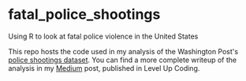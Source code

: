 # fatal_police_shootings
Using R to look at fatal police violence in the United States 

This repo hosts the code used in my analysis of the Washington Post's [police shootings dataset](https://github.com/washingtonpost/data-police-shootings). You can find a more complete writeup of the analysis in my [Medium](https://levelup.gitconnected.com/morbid-statistics-with-r-6023684aa9bc) post, published in Level Up Coding.
